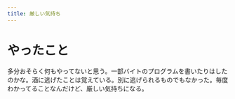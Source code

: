 ```yaml
---
title: 厳しい気持ち
---
```


# やったこと

多分おそらく何もやってないと思う。一部バイトのプログラムを書いたりはしたのかな。酒に逃げたことは覚えている。別に逃げられるものでもなかった。毎度わかってることなんだけど、厳しい気持ちになる。